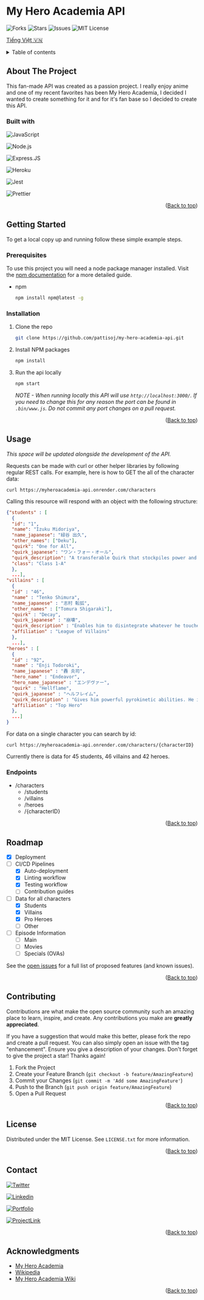 <a name="readme-top"></a>

# My Hero Academia API

![Forks](https://img.shields.io/github/forks/pattisoj/my-hero-academia-api?style=flat-square)
![Stars](https://img.shields.io/github/stars/pattisoj/my-hero-academia-api?style=flat-square)
![Issues](https://img.shields.io/github/issues/pattisoj/my-hero-academia-api?style=flat-square)
![MIT License](https://img.shields.io/github/license/pattisoj/my-hero-academia-api?style=flat-square)

[Tiếng Việt :vietnam:](https://github.com/pattisoj/my-hero-academia-api/blob/main/README%20translations/README.vietnamese.md)

<details>
<summary>Table of contents</summary>
  <ol>
    <li>
      <a href="#about-the-project">About The Project</a>
      <ul>
        <li>
          <a href="#built-with">Built With</a>
        </li>
      </ul>
    </li>
    <li>
      <a href="#getting-started">Getting Started</a>
      <ul>
        <li><a href="#prerequisites">Prerequisites</a></li>
        <li><a href="#installation">Installation</a></li>
      </ul>
    </li>
    <li>
      <a href="#usage">Usage</a>
      <ul>
      <li><a href="#endpoints">Endpoints</a></li>
      </ul>
    </li>
    <li>
      <a href="#roadmap">Roadmap</a>
    </li>
    <li>
      <a href="#contributing">Contributing</a>
    </li>
    <li>
       <a href="#license">License</a>
    </li>
    <li>
       <a href="#contact">Contact</a>
    </li>
    <li>
       <a href="#acknowledgments">Acknowledgments</a>
    </li>
  </ol>
</details>

## About The Project

<!-- Screenshot / gif of the project here -->

This fan-made API was created as a passion project. I really enjoy anime and one of my recent favorites has been My Hero Academia, I decided I wanted to create something for it and for it's fan base so I decided to create this API.

### Built with

![JavaScript](https://img.shields.io/badge/JavaScript-323330?style=for-the-badge&logo=javascript&logoColor=F7DF1E)

![Node.js](https://img.shields.io/badge/Node.js-43853D?style=for-the-badge&logo=node.js&logoColor=white)

![Express.JS](https://img.shields.io/badge/Express.js-404D59?style=for-the-badge)

![Heroku](https://img.shields.io/badge/Heroku-430098?style=for-the-badge&logo=heroku&logoColor=white)

![Jest](https://img.shields.io/badge/Jest-323330?style=for-the-badge&logo=Jest&logoColor=white)

![Prettier](https://img.shields.io/badge/prettier-1A2C34?style=for-the-badge&logo=prettier&logoColor=F7BA3E)

<p align="right">(<a href="#readme-top">Back to top</a>)</p>

## Getting Started

To get a local copy up and running follow these simple example steps.

### Prerequisites

To use this project you will need a node package manager installed. Visit the [npm documentation](https://docs.npmjs.com/downloading-and-installing-node-js-and-npm) for a more detailed guide.

- npm
  ```sh
  npm install npm@latest -g
  ```

### Installation

1. Clone the repo
   ```sh
   git clone https://github.com/pattisoj/my-hero-academia-api.git
   ```
2. Install NPM packages
   ```sh
   npm install
   ```
3. Run the api locally
   ```sh
   npm start
   ```
   _NOTE - When running locally this API will use `http://localhost:3000/`. If you need to change this for any reason the port can be found in `.bin/www.js`. Do not commit any port changes on a pull request._

<!-- Need some specifics for the project here -->
<p align="right">(<a href="#readme-top">Back to top</a>)</p>

## Usage

_This space will be updated alongside the development of the API._

Requests can be made with curl or other helper libraries by following regular REST calls. For example, here is how to GET the all of the character data:

`curl https://myheroacademia-api.onrender.com/characters`

Calling this resource will respond with an object with the following structure:

```json
{"students" : [
  {
  "id": "1",
  "name": "Izuku Midoriya",
  "name_japanese": "緑谷 出久",
  "other_names": ["Deku"],
  "quirk": "One for All",
  "quirk_japanese": "ワン・フォー・オール",
  "quirk_description": "A transferable Quirk that stockpiles power and grants immense strength, speed, stamina, and durability.",
  "class": "Class 1-A"
  },
  ...],
"villains" : [
  {
  "id" : "46",
  "name" : "Tenko Shimura",
  "name_japanese" : "志村 転弧",
  "other_names" : ["Tomura Shigaraki"],
  "quirk" : "Decay",
  "quirk_japanese" : "崩壊",
  "quirk_description" : "Enables him to disintegrate whatever he touches with his fingers and anything connected to it.",
  "affiliation" : "League of Villains"
  },
  ...],
"heroes" : [
  {
  "id" : "92",
  "name" : "Enji Todoroki",
  "name_japanese" : "轟 炎司",
  "hero_name" : "Endeavor",
  "hero_name_japanese" : "エンデヴァー",
  "quirk" : "Hellflame",
  "quirk_japanese" : "ヘルフレイム",
  "quirk_description" : "Gives him powerful pyrokinetic abilities. He is immune to other flames, and can easily control the shape and temperature of the blaze as well.",
  "affiliation" : "Top Hero"
  },
  ...]
}
```

For data on a single character you can search by id:

`curl https://myheroacademia-api.onrender.com/characters/{characterID}`

Currently there is data for 45 students, 46 villains and 42 heroes.

### Endpoints

- /characters
  - /students
  - /villains
  - /heroes
  - /{characterID}

<!--_For more examples, please refer to the [Documentation](https://example.com)_-->

<p align="right">(<a href="#readme-top">Back to top</a>)</p>

## Roadmap

- [x] Deployment
- [ ] CI/CD Pipelines
  - [x] Auto-deployment
  - [x] Linting workflow
  - [x] Testing workflow
  - [ ] Contribution guides
- [ ] Data for all characters
  - [x] Students
  - [x] Villains
  - [x] Pro Heroes
  - [ ] Other
- [ ] Episode Information
  - [ ] Main
  - [ ] Movies
  - [ ] Specials (OVAs)

See the [open issues](https://github.com/pattisoj/my-hero-academia-api/issues) for a full list of proposed features (and known issues).

<p align="right">(<a href="#readme-top">Back to top</a>)</p>

## Contributing

<!-- Update this with the process specific to this project -->

Contributions are what make the open source community such an amazing place to learn, inspire, and create. Any contributions you make are **greatly appreciated**.

If you have a suggestion that would make this better, please fork the repo and create a pull request. You can also simply open an issue with the tag "enhancement". Ensure you give a description of your changes.
Don't forget to give the project a star! Thanks again!

1. Fork the Project
2. Create your Feature Branch (`git checkout -b feature/AmazingFeature`)
3. Commit your Changes (`git commit -m 'Add some AmazingFeature'`)
4. Push to the Branch (`git push origin feature/AmazingFeature`)
5. Open a Pull Request

<p align="right">(<a href="#readme-top">Back to top</a>)</p>

## License

Distributed under the MIT License. See `LICENSE.txt` for more information.

<p align="right">(<a href="#readme-top">Back to top</a>)</p>

## Contact

[![Twitter](https://img.shields.io/badge/Twitter-1DA1F2?style=for-the-badge&logo=twitter&logoColor=white)](https://twitter.com/_pattisoj)

[![Linkedin](https://img.shields.io/badge/LinkedIn-0077B5?style=for-the-badge&logo=linkedin&logoColor=white)](https://www.linkedin.com/in/josh-pattison/)

[![Portfolio](https://img.shields.io/badge/portfolio-006699?style=for-the-badge&logo=About.me&logoColor=white)](https://joshpattison.com/)

[![ProjectLink](https://img.shields.io/badge/Project_Link-430098?style=for-the-badge&logo=heroku&logoColor=white)](https://myheroacademia-api.onrender.com/)

<p align="right">(<a href="#readme-top">Back to top</a>)</p>

## Acknowledgments

- [My Hero Academia](https://www.imdb.com/title/tt5626028/)
- [Wikipedia](https://en.wikipedia.org/wiki/List_of_My_Hero_Academia_characters)
- [My Hero Academia Wiki](https://myheroacademia.fandom.com/wiki/My_Hero_Academia_Wiki)

<p align="right">(<a href="#readme-top">Back to top</a>)</p>
